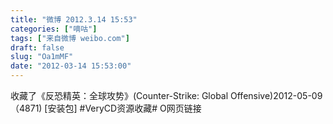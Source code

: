 ```yaml
---
title: "微博 2012.3.14 15:53"
categories: ["嘀咕"]
tags: ["来自微博 weibo.com"]
draft: false
slug: "Oa1mMF"
date: "2012-03-14 15:53:00"
---
```


<p>收藏了《反恐精英：全球攻势》(Counter-Strike: Global Offensive)2012-05-09（4871) [安装包] #VeryCD资源收藏# O网页链接 ​​​​</p>
